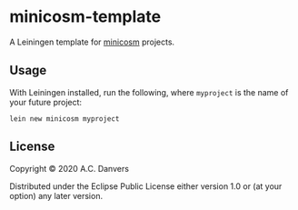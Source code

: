 # minicosm-template

A Leiningen template for [minicosm](https://github.com/jarcane/minicosm) projects.

## Usage

With Leiningen installed, run the following, where `myproject` is the name of your future project:

```
lein new minicosm myproject
``` 

## License

Copyright © 2020 A.C. Danvers

Distributed under the Eclipse Public License either version 1.0 or (at your option) any later version.